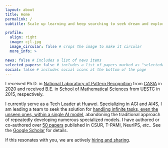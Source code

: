 ```yaml
---
layout: about
title: Home
permalink: /
subtitle: Scale up learning and keep searching to seek dream and explore AI.

profile:
  align: right
  image: cjl.jpg
  image_circular: false # crops the image to make it circular
  more_info: >

news: false # includes a list of news items
selected_papers: false # includes a list of papers marked as "selected={true}"
social: false # includes social icons at the bottom of the page
---
```

I received Ph.D. in [National Laboratory of Pattern Recognition](https://nlpr.ia.ac.cn/en) from [CASIA](https://www.ia.cas.cn/) in 2020 and received B.E. in [School of Mathematical Sciences](https://www.math.uestc.edu.cn/) from [UESTC](https://www.uestc.edu.cn/) in 2015, respectively.

I currently serve as a Tech Leader at Huawei. Specializing in AGI and AI4S, I am leading a team to seek the solution for [handling infinite tasks, even the unseen ones, within a single AI model](https://jianlongchange.github.io/AI_Pangaea/), abandoning the traditional approach of repeatedly developing numerous specialized models. I have authored or co-authored over [50 papers](https://jianlongchange.github.io/publications/) published in CSUR‌‌, T-PAMI, NeurIPS, _etc._. See the [Google Scholar](https://scholar.google.com/citations?user=RDwnNsQAAAAJ) for details.

If this resonates with you, we are actively [hiring and sharing](mailto:jianlong.chang@petalmail.com).
